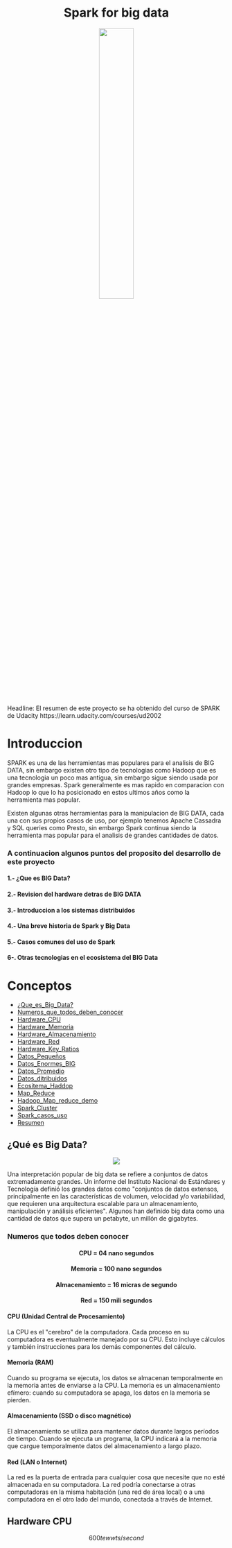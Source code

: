 <div align="center">
  <h1>Spark for big data</h1>
</div>

<div align="center"> 
  <img src="https://upload.wikimedia.org/wikipedia/commons/thumb/f/f3/Apache_Spark_logo.svg/1200px-Apache_Spark_logo.svg.png" width="40%">
</div>
Headline: El resumen de este proyecto se ha obtenido del curso de SPARK de Udacity https://learn.udacity.com/courses/ud2002

# Introduccion

SPARK es una de las herramientas mas populares para el analisis de BIG DATA, sin embargo existen otro tipo de tecnologias como Hadoop que es una tecnologia un poco mas antigua, sin embargo sigue siendo usada por grandes empresas. Spark generalmente es mas rapido en comparacion con Hadoop lo que lo ha posicionado en estos ultimos años como la herramienta mas popular.

Existen algunas otras herramientas para la manipulacion de BIG DATA, cada una con sus propios casos de uso, por ejemplo tenemos Apache Cassadra y SQL queries como Presto, sin embargo Spark continua siendo la herramienta mas popular para el analisis de grandes cantidades de datos.

<h3>A continuacion algunos puntos del proposito del desarrollo de este proyecto</h3>
<div align="left">
  <h4>1.- ¿Que es BIG Data?</h4>
  <h4>2.- Revision del hardware detras de BIG DATA</h4>
  <h4>3.- Introduccion a los sistemas distribuidos</h4>
  <h4>4.- Una breve historia de Spark y Big Data</h4>
  <h4>5.- Casos comunes del uso de Spark</h4>
  <h4>6-. Otras tecnologias en el ecosistema del BIG Data</h4>
</div>

# Conceptos

- [¿Que_es_Big_Data?](#¿Que_es_Big_Data?)
- [Numeros_que_todos_deben_conocer](#Numeros)
- [Hardware_CPU](#Hardware_CPU)
- [Hardware_Memoria](#Hardware_Memory)
- [Hardware_Almacenamiento](#Hardware_Storage)
- [Hardware_Red](#Hardware_Network)
- [Hardware_Key_Ratios](#Hardware_Key_Ratios)
- [Datos_Pequeños](#Datos_Pequeños)
- [Datos_Enormes_BIG](#Datos_Enormes_BIG)
- [Datos_Promedio](#Datos_Promedio)
- [Datos_ditribuidos](#Datos_ditribuidos)
- [Ecositema_Haddop](#Ecositema_Haddop)
- [Map_Reduce](#Map_Reduce)
- [Hadoop_Map_reduce_demo](#Hadoop_Map_reduce_demo)
- [Spark_Cluster](#Spark_Cluster)
- [Spark_casos_uso](#Spark_casos_uso)
- [Resumen](#Resumen)

## ¿Qué es Big Data?
<div align="center"> 
  <img src="https://datasciencedegree.wisconsin.edu/wp-content/uploads/2015/05/4-Vs-of-big-data-1024x629.jpg" width="%">
</div>

Una interpretación popular de big data se refiere a conjuntos de datos extremadamente grandes. Un informe del Instituto Nacional de Estándares y Tecnología definió los grandes datos como "conjuntos de datos extensos, principalmente en las características de volumen, velocidad y/o variabilidad, que requieren una arquitectura escalable para un almacenamiento, manipulación y análisis eficientes". Algunos han definido big data como una cantidad de datos que supera un petabyte, un millón de gigabytes.

<h3>Numeros que todos deben conocer</h3>
<div align="center">
  <h4>CPU = 04 nano segundos</h4>
  <h4>Memoria = 100 nano segundos</h4>
  <h4>Almacenamiento = 16 micras de segundo</h4>
  <h4>Red = 150 mili segundos</h4>
</div>


#### CPU (Unidad Central de Procesamiento)
La CPU es el "cerebro" de la computadora. Cada proceso en su computadora es eventualmente manejado por su CPU. Esto incluye cálculos y también instrucciones para los demás componentes del cálculo.

#### Memoria (RAM)
Cuando su programa se ejecuta, los datos se almacenan temporalmente en la memoria antes de enviarse a la CPU. La memoria es un almacenamiento efímero: cuando su computadora se apaga, los datos en la memoria se pierden.

#### Almacenamiento (SSD o disco magnético)
El almacenamiento se utiliza para mantener datos durante largos períodos de tiempo. Cuando se ejecuta un programa, la CPU indicará a la memoria que cargue temporalmente datos del almacenamiento a largo plazo.

#### Red (LAN o Internet)
La red es la puerta de entrada para cualquier cosa que necesite que no esté almacenada en su computadora. La red podría conectarse a otras computadoras en la misma habitación (una red de área local) o a una computadora en el otro lado del mundo, conectada a través de Internet.

##  Hardware CPU

$$ {600 tewwts/second} $$




